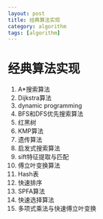 ```yaml
---
layout: post
title: 经典算法实现
category: algorithm
tags: [algorithm]
---
```

# 经典算法实现

1. A*搜索算法
2. Dijkstra算法
3. dynamic programming
4. BFS和DFS优先搜索算法
5. 红黑树
6. KMP算法
7. 遗传算法
8. 启发式搜索算法
9. sift特征提取与匹配
10. 傅立叶变换算法
11. Hash表
12. 快速排序
13. SPFA算法
14. 快速选择算法
15. 多项式乘法与快速傅立叶变换
